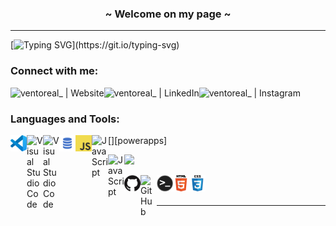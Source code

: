 ### <p align="center"> ~ Welcome on my page ~ </p>

---


[![Typing SVG](https://readme-typing-svg.herokuapp.com?color=1AA9F7&lines=Hi+there%2C+I+am+Daiana!;I+am+an+associate+at+futureproof.)](https://git.io/typing-svg)

### Connect with me:

[<img align="left" alt="ventoreal_ | Website" height="22px" src="https://upload.wikimedia.org/wikipedia/commons/e/e4/Google_Earth_icon.svg" />][website]
[<img align="left" alt="ventoreal_ | LinkedIn" height="22px" src="https://static.cdnlogo.com/logos/l/66/linkedin-icon.svg" />][linkedin]
[<img align="left" alt="ventoreal_ | Instagram" height="22px" src="https://static.cdnlogo.com/logos/i/92/instagram.svg" />][instagram]

<br/>

### Languages and Tools:

[<img align="left" alt="Visual Studio Code" width="26px" src="https://raw.githubusercontent.com/github/explore/80688e429a7d4ef2fca1e82350fe8e3517d3494d/topics/visual-studio-code/visual-studio-code.png" />][vscode]

[<img align="left" alt="Visual Studio Code" width="26px" src="https://www.liblogo.com/img-logo/vi287m26b-visual-studio-logo-microsoft-launches-visual-studio-2019-for-windows-and-mac.png"/>][visualstudio2019]

[<img align="left" alt="Visual Studio Code" width="26px" src="https://miro.medium.com/max/400/0*DAfzCL4fuZltCqk3.png" />][netbeanside8.2]

[<img align="left" alt="SQL" width="26px" src="https://raw.githubusercontent.com/github/explore/80688e429a7d4ef2fca1e82350fe8e3517d3494d/topics/sql/sql.png" />][sql]

[<img align="left" alt="JavaScript" width="26px" src="https://raw.githubusercontent.com/github/explore/80688e429a7d4ef2fca1e82350fe8e3517d3494d/topics/javascript/javascript.png" />][javascript]

[<img align="left" alt="JavaScript" width="26px" src="https://bluffcityvr.com/wp-content/uploads/2020/02/PowerAppsLogo.png" />][powerapps]

[<img align="left" alt="JavaScript" width="26px" src="https://mpng.subpng.com/20180719/gzy/kisspng-computer-icons-sharepoint-microsoft-computer-softw-microsoft-icons-5b50ab2f8225d1.1598753515320133595331.jpg" />][sharepoint]

[<image  src="https://iconape.com/wp-content/png_logo_vector/axure.png"/>][axurerp]

[<img align="left" alt="GitHub" width="26px" src="https://raw.githubusercontent.com/github/explore/78df643247d429f6cc873026c0622819ad797942/topics/github/github.png" />][github] 

[<img align="left" alt="GitHub" width="26px" src="https://w7.pngwing.com/pngs/600/207/png-transparent-microsoft-microsoft-office-logo-design-symbol-icon-microsoft-office-logo-microsoft-office-icon-microsoft-office-logo-design-ms-office.png"/>][microsoftoffice]

[<img align="left" alt="Terminal" width="26px" src="https://raw.githubusercontent.com/github/explore/80688e429a7d4ef2fca1e82350fe8e3517d3494d/topics/terminal/terminal.png" />][terminal] 

[<img align="left" alt="HTML5" width="26px" src="https://raw.githubusercontent.com/github/explore/80688e429a7d4ef2fca1e82350fe8e3517d3494d/topics/html/html.png" />][html]
[<img align="left" alt="CSS3" width="26px" src="https://raw.githubusercontent.com/github/explore/80688e429a7d4ef2fca1e82350fe8e3517d3494d/topics/css/css.png" />][css]

<br />
<br />

---


[website]: daiana-website.netlify.app
[instagram]: https://www.instagram.com/daiana_melania/
[linkedin]: linkedin.com/in/daiana-melania-dobre-bb61b2187

[vscode]: https://code.visualstudio.com/
[github]: https://github.com/
[javascript]: https://www.javascript.com/
[html]: https://html.spec.whatwg.org/
[css]: https://devdocs.io/css/
[sql]: https://livesql.oracle.com/
[terminal]: https://en.wikipedia.org/wiki/Bash_(Unix_shell)
[powerapss]: https://powerapps.microsoft.com/en-gb/landing/developer-plan/?&ef_id=EAIaIQobChMI29j0zL2Z-AIVtI9oCR0MuARKEAAYASAAEgLKxPD_BwE:G:s&OCID=AID2203308_SEM_EAIaIQobChMI29j0zL2Z-AIVtI9oCR0MuARKEAAYASAAEgLKxPD_BwE:G:s&gclid=EAIaIQobChMI29j0zL2Z-AIVtI9oCR0MuARKEAAYASAAEgLKxPD_BwE
[microsoftoffice]: https://www.microsoft.com/en-gb/microsoft-365?rtc=1
[visualstudio2019]: https://en.wikipedia.org/wiki/Microsoft_Visual_Studio
[netbeanside8.2]:https://www.oracle.com/uk/tools/technologies/netbeans-ide.html
[sharepoint]:https://www.microsoft.com/en-gb/microsoft-365/sharepoint/collaboration
[axurerp]: https://www.axure.com/
